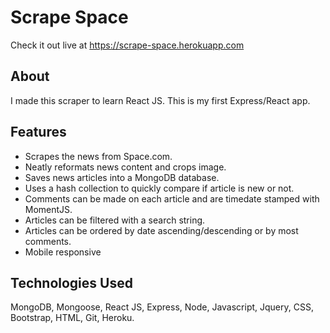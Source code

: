 # Scrape Space
Check it out live at <https://scrape-space.herokuapp.com>

## About
I made this scraper to learn React JS. This is my first Express/React app. 

## Features
* Scrapes the news from Space.com.
* Neatly reformats news content and crops image.
* Saves news articles into a MongoDB database.
* Uses a hash collection to quickly compare if article is new or not.
* Comments can be made on each article and are timedate stamped with MomentJS.
* Articles can be filtered with a search string.
* Articles can be ordered by date ascending/descending or by most comments.
* Mobile responsive

## Technologies Used
MongoDB, Mongoose, React JS, Express, Node, Javascript, Jquery, CSS, Bootstrap, HTML, Git, Heroku.
